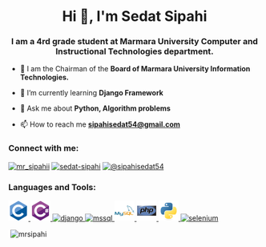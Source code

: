 <h1 align="center">Hi 👋, I'm Sedat Sipahi</h1>
<h3 align="center">I am a 4rd grade student at Marmara University Computer and Instructional Technologies department.</h3>

- 🔭 I am the Chairman of the **Board of Marmara University Information Technologies.**

- 👯 I’m currently learning **Django Framework**

- 💬 Ask me about **Python, Algorithm problems**

- 📫 How to reach me **sipahisedat54@gmail.com**

<h3 align="left">Connect with me:</h3>
<p align="left">
<a href="https://twitter.com/mr_sipahii" target="blank"><img align="center" src="https://cdn.jsdelivr.net/npm/simple-icons@3.0.1/icons/twitter.svg" alt="mr_sipahii" height="30" width="40" /></a>
<a href="https://linkedin.com/in/sedat-sipahi" target="blank"><img align="center" src="https://cdn.jsdelivr.net/npm/simple-icons@3.0.1/icons/linkedin.svg" alt="sedat-sipahi" height="30" width="40" /></a>
<a href="https://medium.com/@sipahisedat54" target="blank"><img align="center" src="https://cdn.jsdelivr.net/npm/simple-icons@3.0.1/icons/medium.svg" alt="@sipahisedat54" height="30" width="40" /></a>
</p>

<h3 align="left">Languages and Tools:</h3>
<p align="left"> <a href="https://www.cprogramming.com/" target="_blank"> <img src="https://raw.githubusercontent.com/devicons/devicon/master/icons/c/c-original.svg" alt="c" width="40" height="40"/> </a> <a href="https://www.w3schools.com/cs/" target="_blank"> <img src="https://raw.githubusercontent.com/devicons/devicon/master/icons/csharp/csharp-original.svg" alt="csharp" width="40" height="40"/> </a> <a href="https://www.djangoproject.com/" target="_blank"> <img src="https://upload.wikimedia.org/wikipedia/commons/7/75/Django_logo.svg" alt="django" width="40" height="40"/> </a> <a href="https://www.microsoft.com/en-us/sql-server" target="_blank"> <img src="https://cdn.worldvectorlogo.com/logos/microsoft-sql-server.svg" alt="mssql" width="40" height="40"/> </a> <a href="https://www.mysql.com/" target="_blank"> <img src="https://raw.githubusercontent.com/devicons/devicon/master/icons/mysql/mysql-original-wordmark.svg" alt="mysql" width="40" height="40"/> </a> <a href="https://www.php.net" target="_blank"> <img src="https://raw.githubusercontent.com/devicons/devicon/master/icons/php/php-original.svg" alt="php" width="40" height="40"/> </a> <a href="https://www.python.org" target="_blank"> <img src="https://raw.githubusercontent.com/devicons/devicon/master/icons/python/python-original.svg" alt="python" width="40" height="40"/> </a> <a href="https://www.selenium.dev" target="_blank"> <img src="https://raw.githubusercontent.com/detain/svg-logos/780f25886640cef088af994181646db2f6b1a3f8/svg/selenium-logo.svg" alt="selenium" width="40" height="40"/> </a> </p>

<p>&nbsp;<img align="center" src="https://github-readme-stats.vercel.app/api?username=mrsipahi&show_icons=true&locale=en" alt="mrsipahi" /></p>
